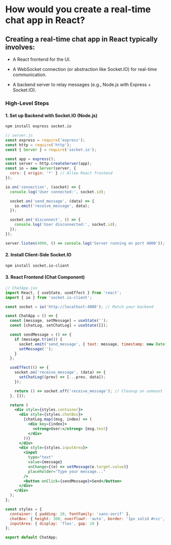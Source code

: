 #  How would you create a real-time chat app in React? 

## Creating a real-time chat app in React typically involves:

- A React frontend for the UI.

- A WebSocket connection (or abstraction like Socket.IO) for real-time communication.

- A backend server to relay messages (e.g., Node.js with Express + Socket.IO).

### High-Level Steps
#### 1. Set up Backend with Socket.IO (Node.js)
```bash
npm install express socket.io
```
```js
// server.js
const express = require('express');
const http = require('http');
const { Server } = require('socket.io');

const app = express();
const server = http.createServer(app);
const io = new Server(server, {
  cors: { origin: '*' } // Allow React frontend
});

io.on('connection', (socket) => {
  console.log('User connected:', socket.id);

  socket.on('send_message', (data) => {
    io.emit('receive_message', data);
  });

  socket.on('disconnect', () => {
    console.log('User disconnected:', socket.id);
  });
});

server.listen(4000, () => console.log('Server running on port 4000'));
```
#### 2. Install Client-Side Socket.IO
```bash
npm install socket.io-client
```
#### 3. React Frontend (Chat Component)
```jsx
// ChatApp.jsx
import React, { useState, useEffect } from 'react';
import { io } from 'socket.io-client';

const socket = io('http://localhost:4000'); // Match your backend

const ChatApp = () => {
  const [message, setMessage] = useState('');
  const [chatLog, setChatLog] = useState([]);

  const sendMessage = () => {
    if (message.trim()) {
      socket.emit('send_message', { text: message, timestamp: new Date() });
      setMessage('');
    }
  };

  useEffect(() => {
    socket.on('receive_message', (data) => {
      setChatLog((prev) => [...prev, data]);
    });

    return () => socket.off('receive_message'); // Cleanup on unmount
  }, []);

  return (
    <div style={styles.container}>
      <div style={styles.chatBox}>
        {chatLog.map((msg, index) => (
          <div key={index}>
            <strong>User:</strong> {msg.text}
          </div>
        ))}
      </div>
      <div style={styles.inputArea}>
        <input
          type="text"
          value={message}
          onChange={(e) => setMessage(e.target.value)}
          placeholder="Type your message..."
        />
        <button onClick={sendMessage}>Send</button>
      </div>
    </div>
  );
};

const styles = {
  container: { padding: 20, fontFamily: 'sans-serif' },
  chatBox: { height: 300, overflowY: 'auto', border: '1px solid #ccc', marginBottom: 10, padding: 10 },
  inputArea: { display: 'flex', gap: 10 }
};

export default ChatApp;
```
